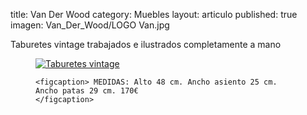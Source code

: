 title: Van Der Wood
category: Muebles
layout: articulo
published: true
imagen: Van_Der_Wood/LOGO Van.jpg

Taburetes vintage trabajados e ilustrados completamente a mano
<figure>
	<a href="/images/Van_Der_Wood/Pinterest"><img src="/images/Van_Der_Wood/Pinterest" alt="Taburetes vintage"></a>

	<figcaption> MEDIDAS: Alto 48 cm. Ancho asiento 25 cm. Ancho patas 29 cm. 170€	
    </figcaption>
</figure>
